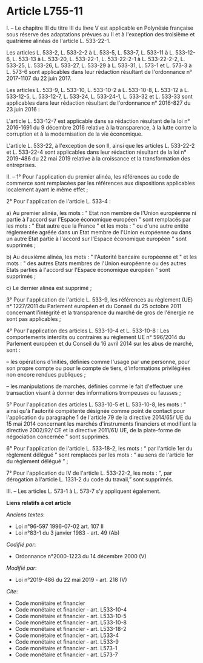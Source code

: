# Article L755-11

I. – Le chapitre III du titre III du livre V est applicable en Polynésie française sous réserve des adaptations prévues au II
et à l'exception des troisième et quatrième alinéas de l'article L. 533-22-1.

Les articles L. 533-2, L. 533-2-2 à L. 533-5, L. 533-7, L. 533-11 à L. 533-12-6, L. 533-13 à L. 533-20, L. 533-22-1, L.
533-22-2-1 à L. 533-22-2-2, L. 533-25, L. 533-26, L. 533-27, L. 533-29 à L. 533-31, L. 573-1 et L. 573-3 à L. 573-6 sont
applicables dans leur rédaction résultant de l'ordonnance n° 2017-1107 du 22 juin 2017.

Les articles L. 533-9, L. 533-10, L. 533-10-2 à L. 533-10-8, L. 533-12 à L. 533-12-5, L. 533-12-7, L. 533-24, L. 533-24-1, L.
533-32 et L. 533-33 sont applicables dans leur rédaction résultant de l'ordonnance n° 2016-827 du 23 juin 2016 :

L'article L. 533-12-7 est applicable dans sa rédaction résultant de la loi n° 2016-1691 du 9 décembre 2016 relative à la
transparence, à la lutte contre la corruption et à la modernisation de la vie économique.

L'article L. 533-22, à l'exception de son II, ainsi que les articles L. 533-22-2 et L. 533-22-4 sont applicables dans leur
rédaction résultant de la loi n° 2019-486 du 22 mai 2019 relative à la croissance et la transformation des entreprises.

II. – 1° Pour l'application du premier alinéa, les références au code de commerce sont remplacées par les références aux
dispositions applicables localement ayant le même effet ;

2° Pour l'application de l'article L. 533-4 :

a) Au premier alinéa, les mots : " Etat non membre de l'Union européenne ni partie à l'accord sur l'Espace économique
européen " sont remplacés par les mots : " Etat autre que la France " et les mots : " ou d'une autre entité réglementée
agréée dans un Etat membre de l'Union européenne ou dans un autre Etat partie à l'accord sur l'Espace économique européen "
sont supprimés ;

b) Au deuxième alinéa, les mots : " l'Autorité bancaire européenne et " et les mots : " des autres Etats membres de l'Union
européenne ou des autres Etats parties à l'accord sur l'Espace économique européen " sont supprimés ;

c) Le dernier alinéa est supprimé ;

3° Pour l'application de l'article L. 533-9, les références au règlement (UE) n° 1227/2011 du Parlement européen et du
Conseil du 25 octobre 2011 concernant l'intégrité et la transparence du marché de gros de l'énergie ne sont pas applicables ;

4° Pour l'application des articles L. 533-10-4 et L. 533-10-8 : Les comportements interdits ou contraires au règlement UE n°
596/2014 du Parlement européen et du Conseil du 16 avril 2014 sur les abus de marché, sont :

– les opérations d'initiés, définies comme l'usage par une personne, pour son propre compte ou pour le compte de tiers,
d'informations privilégiées non encore rendues publiques ;

– les manipulations de marchés, définies comme le fait d'effectuer une transaction visant à donner des informations
trompeuses ou fausses ;

5° Pour l'application des articles L. 533-10-5 et L. 533-10-8, les mots : " ainsi qu'à l'autorité compétente désignée comme
point de contact pour l'application du paragraphe 1 de l'article 79 de la directive 2014/65/ UE du 15 mai 2014 concernant les
marchés d'instruments financiers et modifiant la directive 2002/92/ CE et la directive 2011/61/ UE, de la plate-forme de
négociation concernée " sont supprimés.

6° Pour l'application de l'article L. 533-18-2, les mots : “ par l'article 1er du règlement délégué ” sont remplacés par les
mots : “ au sens de l'article 1er du règlement délégué ” ;

7° Pour l'application du IV de l'article L. 533-22-2, les mots : “, par dérogation à l'article L. 1331-2 du code du travail,”
sont supprimés.

III. – Les articles L. 573-1 à L. 573-7 s'y appliquent également.

**Liens relatifs à cet article**

_Anciens textes_:

  - Loi n°96-597 1996-07-02 art. 107 II
  - Loi n°83-1 du 3 janvier 1983 - art. 49 (Ab)

_Codifié par_:

  - Ordonnance n°2000-1223 du 14 décembre 2000 (V)

_Modifié par_:

  - Loi n°2019-486 du 22 mai 2019 - art. 218 (V)

_Cite_:

  - Code monétaire et financier
  - Code monétaire et financier - art. L533-10-4
  - Code monétaire et financier - art. L533-10-5
  - Code monétaire et financier - art. L533-10-8
  - Code monétaire et financier - art. L533-18-2
  - Code monétaire et financier - art. L533-4
  - Code monétaire et financier - art. L533-9
  - Code monétaire et financier - art. L573-1
  - Code monétaire et financier - art. L573-7
